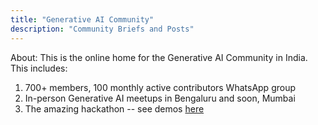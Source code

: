 ```yaml
---
title: "Generative AI Community"
description: "Community Briefs and Posts"
---
```


About: This is the online home for the Generative AI Community in India. This includes:
1. 700+ members, 100 monthly active contributors WhatsApp group
2. In-person Generative AI meetups in Bengaluru and soon, Mumbai
3. The amazing hackathon -- see demos [here](/deephackdemos)

